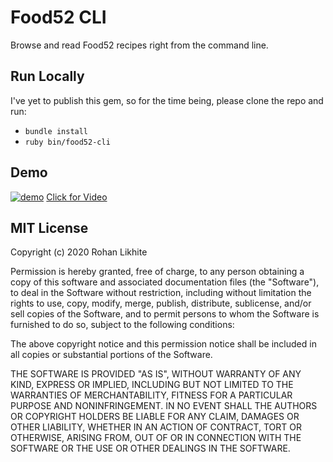 # Food52 CLI

Browse and read Food52 recipes right from the command line.

## Run Locally

I've yet to publish this gem, so for the time being, please clone the repo and run:

- `bundle install`
- `ruby bin/food52-cli`

## Demo
[![demo](https://i.imgur.com/D0xXqVg.png)](https://asciinema.org/a/PltjiXiwn8HKoYz7azsFGFjZV)
[Click for Video](https://asciinema.org/a/PltjiXiwn8HKoYz7azsFGFjZV)

## MIT License

Copyright (c) 2020 Rohan Likhite

Permission is hereby granted, free of charge, to any person obtaining a copy of this software and associated documentation files (the "Software"), to deal in the Software without restriction, including without limitation the rights to use, copy, modify, merge, publish, distribute, sublicense, and/or sell copies of the Software, and to permit persons to whom the Software is furnished to do so, subject to the following conditions:

The above copyright notice and this permission notice shall be included in all copies or substantial portions of the Software.

THE SOFTWARE IS PROVIDED "AS IS", WITHOUT WARRANTY OF ANY KIND, EXPRESS OR IMPLIED, INCLUDING BUT NOT LIMITED TO THE WARRANTIES OF MERCHANTABILITY, FITNESS FOR A PARTICULAR PURPOSE AND NONINFRINGEMENT. IN NO EVENT SHALL THE AUTHORS OR COPYRIGHT HOLDERS BE LIABLE FOR ANY CLAIM, DAMAGES OR OTHER LIABILITY, WHETHER IN AN ACTION OF CONTRACT, TORT OR OTHERWISE, ARISING FROM, OUT OF OR IN CONNECTION WITH THE SOFTWARE OR THE USE OR OTHER DEALINGS IN THE SOFTWARE.
